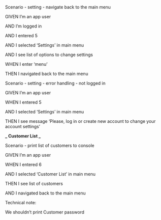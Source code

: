 Scenario - setting - navigate back to the main menu

GIVEN I’m an app user

AND I’m logged in

AND I entered 5

AND I selected ‘Settings’ in main menu

AND I see list of options to change settings

WHEN I enter ‘menu’

THEN I navigated back to the main menu

Scenario - setting - error handling - not logged in

GIVEN I’m an app user

WHEN I entered 5

AND I selected ‘Settings’ in main menu

THEN I see message ‘Please, log in or create new account to change your account settings’

**_ Customer List _**

Scenario - print list of customers to console

GIVEN I’m an app user

WHEN I entered 6

AND I selected ‘Customer List’ in main menu

THEN I see list of customers

AND I navigated back to the main menu

Technical note:

We shouldn’t print Customer password
